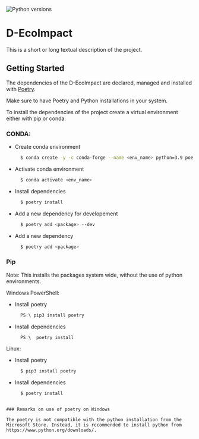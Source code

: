 
![Python versions](https://img.shields.io/badge/Python-3.9-blue)

# D-EcoImpact

This is a short or long textual description of the project.

## Getting Started

The dependencies of the D-EcoImpact are declared, managed and installed with [Poetry](https://python-poetry.org/). 

Make sure to have Poetry and Python installations in your system. 

To install the dependencies of the project create a virtual environment either with pip or conda:

	
### CONDA:

- Create conda environment  
  ```sh
    $ conda create -y -c conda-forge --name <env_name> python=3.9 poetry
    ```
- Activate conda environment
  ```sh
    $ conda activate <env_name> 
    ```
- Install dependencies
  ```sh
    $ poetry install
    ```
- Add a new dependency for developement
  ```sh
    $ poetry add <package> --dev
    ```
- Add a new dependency 
  ```sh
    $ poetry add <package>
    ```
		

### Pip
Note: This installs the packages system wide, without the use of python environments.

Windows PowerShell:
- Install poetry
  ```powershell
    PS:\ pip3 install poetry
    ```
- Install dependencies
  ```powershell
    PS:\  poetry install
    ```

Linux:
- Install poetry
  ```sh
    $ pip3 install poetry
    ```
- Install dependencies
  ```sh
    $ poetry install
```
    
### Remarks on use of poetry on Windows

The poetry is not compatible with the python installation from the Microsoft Store. Instead, it is recommended to install python from https://www.python.org/downloads/.